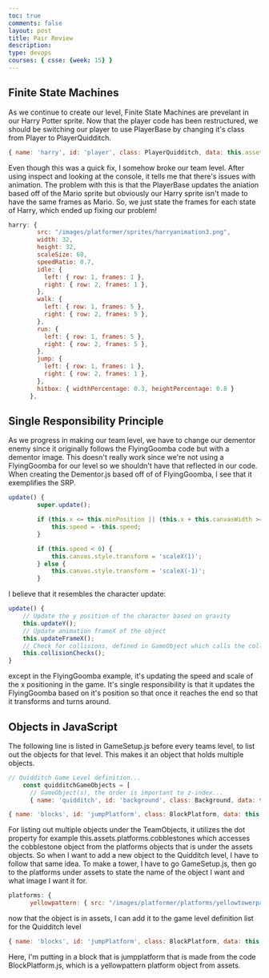 ```yaml
---
toc: true
comments: false
layout: post
title: Pair Review
description:  
type: devops
courses: { csse: {week: 15} }
---
```

## Finite State Machines
As we continue to create our level, Finite State Machines are prevelant in our Harry Potter sprite. Now that the player code has been restructured, we should be switching our player to use PlayerBase by changing it's class from Player to PlayerQuidditch. 
``` js
{ name: 'harry', id: 'player', class: PlayerQuidditch, data: this.assets.players.harry }
```
Even though this was a quick fix, I somehow broke our team level. After using inspect and looking at the console, it tells me that there's issues with animation. 
The problem with this is that the PlayerBase updates the aniation based off of the Mario sprite but obviously our Harry sprite isn't made to have the same frames as Mario. So, we just state the frames for each state of Harry, which ended up fixing our problem!
``` js
harry: {
        src: "/images/platformer/sprites/harryanimation3.png",
        width: 32,
        height: 32,
        scaleSize: 60,
        speedRatio: 0.7,
        idle: {
          left: { row: 1, frames: 1 },
          right: { row: 2, frames: 1 },
        },
        walk: {
          left: { row: 1, frames: 5 },
          right: { row: 2, frames: 5 },
        },
        run: {
          left: { row: 1, frames: 5 },
          right: { row: 2, frames: 5 },
        },
        jump: {
          left: { row: 1, frames: 1 },
          right: { row: 2, frames: 1 },
        },
        hitbox: { widthPercentage: 0.3, heightPercentage: 0.8 }
      },
```

##  Single Responsibility Principle
As we progress in making our team level, we have to change our dementor enemy since it originally follows the FlyingGoomba code but with a dementor image. This doesn't really work since we're not using a FlyingGoomba for our level so we shouldn't have that reflected in our code. When creating the Dementor.js based off of of FlyingGoomba, I see that it exemplifies the SRP. 

``` js
update() {
        super.update();

        if (this.x <= this.minPosition || (this.x + this.canvasWidth >= this.maxPosition) || this.x > (GameEnv.innerWidth - 100) ) {
            this.speed = -this.speed;
        }

        if (this.speed < 0) {
            this.canvas.style.transform = 'scaleX(1)';
        } else {
            this.canvas.style.transform = 'scaleX(-1)';
        }
```
I believe that it resembles the character update:
``` js
update() {
    // Update the y position of the character based on gravity
    this.updateY();
    // Update animation frameX of the object
    this.updateFrameX(); 
    // Check for collisions, defined in GameObject which calls the collisionAction method
    this.collisionChecks();
}
```
except in the FlyingGoomba example, it's updating the speed and scale of the x positioning in the game. It's single responsibility is that it updates the FlyingGoomba based on it's position so that once it reaches the end so that it transforms and turns around. 

## Objects in JavaScript
The following line is listed in GameSetup.js before every teams level, to list out the objects for that level. This makes it an object that holds multiple objects. 
``` js
// Quidditch Game Level definition...
    const quidditchGameObjects = [
      // GameObject(s), the order is important to z-index...
      { name: 'quidditch', id: 'background', class: Background, data: this.assets.backgrounds.quidditch },
```
``` js
{ name: 'blocks', id: 'jumpPlatform', class: BlockPlatform, data: this.assets.platforms.cobblestone, xPercentage: 0.536, yPercentage: 0.72 },
```
For listing out multiple objects under the TeamObjects, it utilizes the dot property for example this.assets.platforms.cobblestones which accesses the cobblestone object from the platforms objects that is under the assets objects. So when I want to add a new object to the Quidditch level, I have to follow that same idea. To make a tower, I have to go GameSetup.js, then go to the platforms under assets to state the name of the object I want and what image I want it for. 

``` js
platforms: {
      yellowpattern: { src: "/images/platformer/platforms/yellowtowerpattern.jpg" },
```
now that the object is in assets, I can add it to the game level definition list for the Quidditch level
``` js
{ name: 'blocks', id: 'jumpPlatform', class: BlockPlatform, data: this.assets.platforms.yellowpattern, xPercentage: 0.456, yPercentage: 1.08 },
```
Here, I'm putting in a block that is jumpplatform that is made from the code BlockPlatform.js, which is a yellowpattern platform object from assets. 